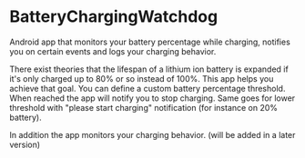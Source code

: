 # BatteryChargingWatchdog
Android app that monitors your battery percentage while charging, notifies you on certain events and logs your charging behavior.

There exist theories that the lifespan of a lithium ion battery is expanded if it's only charged up to 80% or so instead of 100%.
This app helps you achieve that goal. You can define a custom battery percentage threshold. 
When reached the app will notify you to stop charging.
Same goes for lower threshold with "please start charging" notification (for instance on 20% battery).

In addition the app monitors your charging behavior. (will be added in a later version)
